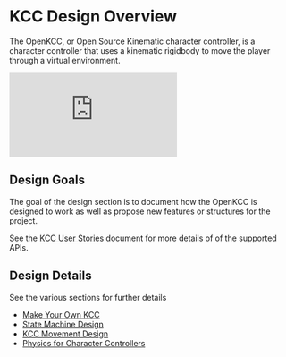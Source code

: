 # KCC Design Overview

The OpenKCC, or Open Source Kinematic character controller,
is a character controller that uses a kinematic rigidbody
to move the player through a virtual environment.

<!-- markdownlint-disable MD013 -->
<!-- markdownlint-disable MD033 -->
<!-- Disable line length lint rule for portion of embed -->
<div class="videoWrapper">
<iframe
    src="https://www.youtube.com/embed/Hv4CQMCxSWE"
    title="Designing Character Controllers - Kinematic Character Controller in Unity"
    frameborder="0"
    allow="accelerometer; autoplay; clipboard-write; encrypted-media; gyroscope; picture-in-picture"
    allowfullscreen></iframe>
</div>
<!-- markdownlint-enable MD033 -->
<!-- markdownlint-enable MD013 -->

## Design Goals

The goal of the design section is to document how the OpenKCC is designed to
work as well as propose new features or structures for the project.

See the [KCC User Stories](kcc-user-stories.md) document for more details
of of the supported APIs.

## Design Details

See the various sections for further details

* [Make Your Own KCC](make-your-own-kcc.md)
* [State Machine Design](kcc-fsm-design.md)
* [KCC Movement Design](kcc-movement.md)
* [Physics for Character Controllers](physics-notes.md)
